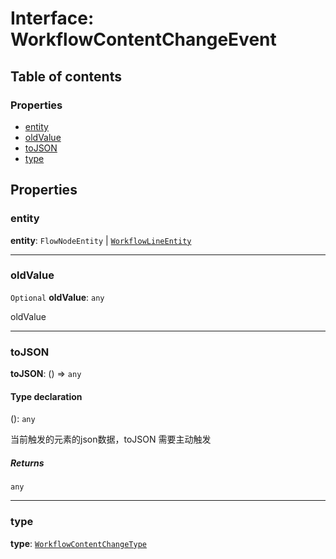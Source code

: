 # Interface: WorkflowContentChangeEvent

## Table of contents

### Properties

* [entity](/auto-docs/free-layout-core/interfaces/WorkflowContentChangeEvent.md#entity)
* [oldValue](/auto-docs/free-layout-core/interfaces/WorkflowContentChangeEvent.md#oldvalue)
* [toJSON](/auto-docs/free-layout-core/interfaces/WorkflowContentChangeEvent.md#tojson)
* [type](/auto-docs/free-layout-core/interfaces/WorkflowContentChangeEvent.md#type)

## Properties

### entity

**entity**: `FlowNodeEntity` | [`WorkflowLineEntity`](/auto-docs/free-layout-core/classes/WorkflowLineEntity.md)

***

### oldValue

`Optional` **oldValue**: `any`

oldValue

***

### toJSON

**toJSON**: () => `any`

#### Type declaration

(): `any`

当前触发的元素的json数据，toJSON 需要主动触发

##### Returns

`any`

***

### type

**type**: [`WorkflowContentChangeType`](/auto-docs/free-layout-core/enums/WorkflowContentChangeType.md)
